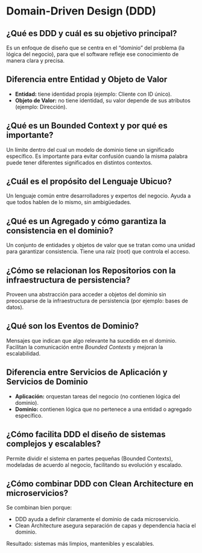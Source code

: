 # Domain-Driven Design (DDD)

## ¿Qué es DDD y cuál es su objetivo principal?
Es un enfoque de diseño que se centra en el “dominio” del problema (la lógica del negocio), para que el software refleje ese conocimiento de manera clara y precisa.

## Diferencia entre Entidad y Objeto de Valor
- **Entidad:** tiene identidad propia (ejemplo: Cliente con ID único).
- **Objeto de Valor:** no tiene identidad, su valor depende de sus atributos (ejemplo: Dirección).

## ¿Qué es un Bounded Context y por qué es importante?
Un límite dentro del cual un modelo de dominio tiene un significado específico. Es importante para evitar confusión cuando la misma palabra puede tener diferentes significados en distintos contextos.

## ¿Cuál es el propósito del Lenguaje Ubicuo?
Un lenguaje común entre desarrolladores y expertos del negocio. Ayuda a que todos hablen de lo mismo, sin ambigüedades.

## ¿Qué es un Agregado y cómo garantiza la consistencia en el dominio?
Un conjunto de entidades y objetos de valor que se tratan como una unidad para garantizar consistencia. Tiene una raíz (root) que controla el acceso.

## ¿Cómo se relacionan los Repositorios con la infraestructura de persistencia?
Proveen una abstracción para acceder a objetos del dominio sin preocuparse de la infraestructura de persistencia (por ejemplo: bases de datos).

## ¿Qué son los Eventos de Dominio?
Mensajes que indican que algo relevante ha sucedido en el dominio. Facilitan la comunicación entre *Bounded Contexts* y mejoran la escalabilidad.

## Diferencia entre Servicios de Aplicación y Servicios de Dominio
- **Aplicación:** orquestan tareas del negocio (no contienen lógica del dominio).
- **Dominio:** contienen lógica que no pertenece a una entidad o agregado específico.

## ¿Cómo facilita DDD el diseño de sistemas complejos y escalables?
Permite dividir el sistema en partes pequeñas (Bounded Contexts), modeladas de acuerdo al negocio, facilitando su evolución y escalado.

## ¿Cómo combinar DDD con Clean Architecture en microservicios?
Se combinan bien porque:
- DDD ayuda a definir claramente el dominio de cada microservicio.
- Clean Architecture asegura separación de capas y dependencia hacia el dominio.

Resultado: sistemas más limpios, mantenibles y escalables.